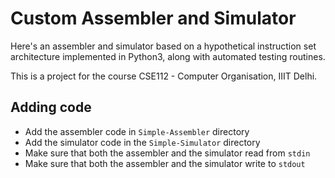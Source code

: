 # Custom Assembler and Simulator
Here's an assembler and simulator based on a hypothetical instruction set architecture implemented in Python3, along with automated testing routines.

This is a project for the course CSE112 - Computer Organisation, IIIT Delhi.

## Adding code
* Add the assembler code in `Simple-Assembler` directory
* Add the simulator code in the `Simple-Simulator` directory
* Make sure that both the assembler and the simulator read from `stdin`
* Make sure that both the assembler and the simulator write to `stdout`
